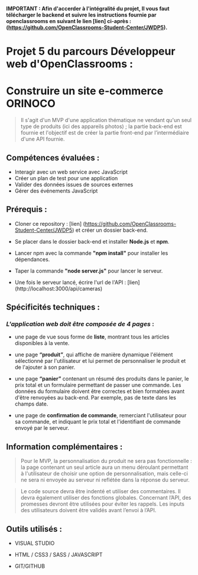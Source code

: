 **IMPORTANT : Afin d'accerder à l'intégralité du projet, Il vous faut télécharger le __backend__ et suivre les instructions fournie par openclassrooms en suivant le lien [lien] ci-après : (https://github.com/OpenClassrooms-Student-Center/JWDP5).**


# Projet 5 du parcours Développeur web d'OpenClassrooms : 
# Construire un site e-commerce ORINOCO

>Il s'agit d'un MVP d'une application thématique ne vendant qu'un seul type de produits (ici des appareils photos) ; la partie back-end est fournie et l'objectif est de créer la partie front-end par l’intermédiaire d'une API fournie. 

## Compétences évaluées :

- Interagir avec un web service avec JavaScript
- Créer un plan de test pour une application
- Valider des données issues de sources externes
- Gérer des événements JavaScript


## Prérequis :

- Cloner ce repository : [lien] (https://github.com/OpenClassrooms-Student-Center/JWDP5) et créer un dossier back-end.

- Se placer dans le dossier back-end et installer **Node.js** et **npm**.

- Lancer npm avec la commande **"npm install"** pour installer les dépendances.

- Taper la commande **"node server.js"** pour lancer le serveur.

- Une fois le serveur lancé, écrire l'url de l'API : [lien] (http://localhost:3000/api/cameras)


## Spécificités techniques :

### _L'application web doit être composée de 4 pages_ :

- une page de vue sous forme de **liste**, montrant tous les articles disponibles à la vente.

- une page **“produit”**, qui affiche de manière dynamique l'élément sélectionné par l'utilisateur et lui permet de personnaliser le produit et de l'ajouter à son panier.

- une page **“panier”** contenant un résumé des produits dans le panier, le prix total et un formulaire permettant de passer une commande. Les données du formulaire doivent être correctes et bien formatées avant d'être renvoyées au back-end. Par exemple, pas de texte dans les champs date.

- une page de **confirmation de commande**, remerciant l'utilisateur pour sa commande, et indiquant le prix total et l'identifiant de commande envoyé par le serveur.


## Information complémentaires : 

>Pour le MVP, la personnalisation du produit ne sera pas fonctionnelle : la page contenant un seul article aura un menu déroulant permettant à l'utilisateur de choisir une option de personnalisation, mais celle-ci ne sera ni envoyée au serveur ni reflétée dans la réponse du serveur.

> Le code source devra être indenté et utiliser des commentaires. Il devra également utiliser des fonctions globales.
Concernant l’API, des promesses devront être utilisées pour éviter les rappels.
Les inputs des utilisateurs doivent être validés avant l’envoi à l’API.


## Outils utilisés :

- VISUAL STUDIO

- HTML / CSS3 / SASS / JAVASCRIPT

- GIT/GITHUB


